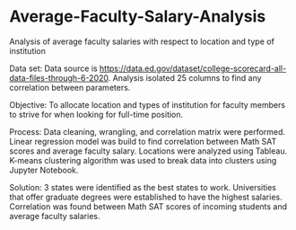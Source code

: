 # Average-Faculty-Salary-Analysis
Analysis of average faculty salaries with respect to location and type of institution 

Data set:
Data source is https://data.ed.gov/dataset/college-scorecard-all-data-files-through-6-2020. Analysis isolated 25 columns to find any correlation between parameters.

Objective:
To allocate location and types of institution for faculty members to strive for when looking for full-time position.

Process:
Data cleaning, wrangling, and correlation matrix were performed. 
Linear regression model was build to find correlation between Math SAT scores and average faculty salary. Locations were analyzed using Tableau. K-means clustering algorithm was used to break data into clusters using Jupyter Notebook.

Solution:
3 states were identified as the best states to work. Universities that offer graduate degrees were established to have the highest salaries. Correlation was found between Math SAT scores of incoming students and average faculty salaries.

